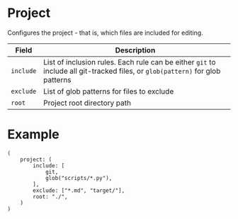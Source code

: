 # Project

Configures the project - that is, which files are included for editing.

<table>
<thead>
    <th>Field</th>
    <th>Description</th>
</thead>
<tr>
    <td><code>include</code></td>
    <td>List of inclusion rules. Each rule can be either <code>git</code> to
    include all git-tracked files, or <code>glob(pattern)</code> for glob
    patterns</td>
</tr>
<tr>
    <td><code>exclude</code></td>
    <td>List of glob patterns for files to exclude</td>
</tr>
<tr>
    <td><code>root</code></td>
    <td>Project root directory path</td>
</tr>
</table>

# Example

```ron
(
    project: (
        include: [
            git,
            glob("scripts/*.py"),
        ],
        exclude: ["*.md", "target/"],
        root: "./",
    )
)
```
